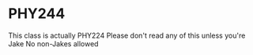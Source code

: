 # PHY244

This class is actually PHY224
Please don't read any of this unless you're Jake
No non-Jakes allowed

